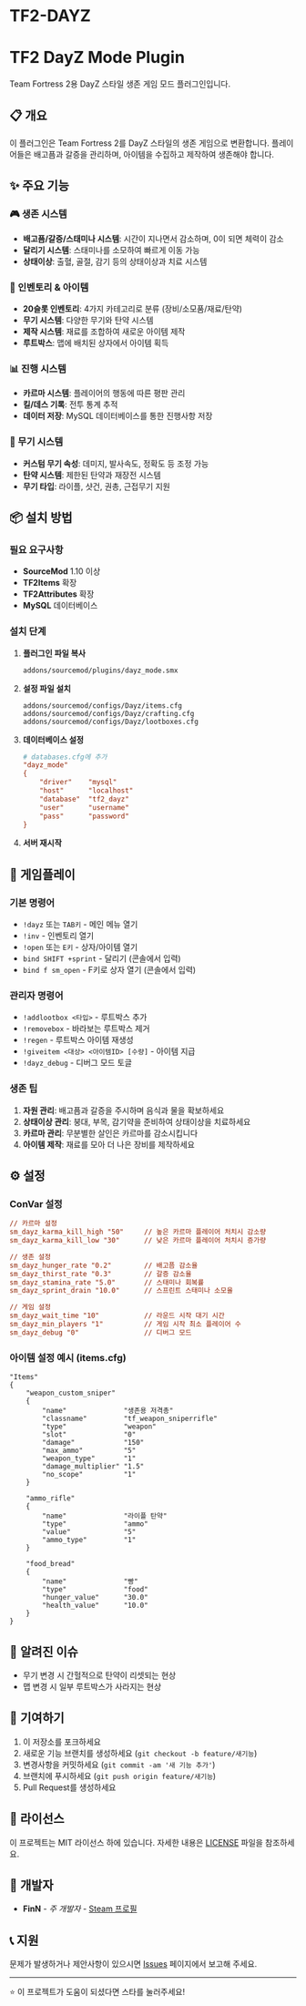# TF2-DAYZ

# TF2 DayZ Mode Plugin

Team Fortress 2용 DayZ 스타일 생존 게임 모드 플러그인입니다.

## 📋 개요

이 플러그인은 Team Fortress 2를 DayZ 스타일의 생존 게임으로 변환합니다. 플레이어들은 배고픔과 갈증을 관리하며, 아이템을 수집하고 제작하여 생존해야 합니다.

## ✨ 주요 기능

### 🎮 생존 시스템
- **배고픔/갈증/스태미나 시스템**: 시간이 지나면서 감소하며, 0이 되면 체력이 감소
- **달리기 시스템**: 스태미나를 소모하여 빠르게 이동 가능
- **상태이상**: 출혈, 골절, 감기 등의 상태이상과 치료 시스템

### 🎒 인벤토리 & 아이템
- **20슬롯 인벤토리**: 4가지 카테고리로 분류 (장비/소모품/재료/탄약)
- **무기 시스템**: 다양한 무기와 탄약 시스템
- **제작 시스템**: 재료를 조합하여 새로운 아이템 제작
- **루트박스**: 맵에 배치된 상자에서 아이템 획득

### 📊 진행 시스템
- **카르마 시스템**: 플레이어의 행동에 따른 평판 관리
- **킬/데스 기록**: 전투 통계 추적
- **데이터 저장**: MySQL 데이터베이스를 통한 진행사항 저장

### 🔧 무기 시스템
- **커스텀 무기 속성**: 데미지, 발사속도, 정확도 등 조정 가능
- **탄약 시스템**: 제한된 탄약과 재장전 시스템
- **무기 타입**: 라이플, 샷건, 권총, 근접무기 지원

## 📦 설치 방법

### 필요 요구사항
- **SourceMod** 1.10 이상
- **TF2Items** 확장
- **TF2Attributes** 확장
- **MySQL** 데이터베이스

### 설치 단계

1. **플러그인 파일 복사**
   ```
   addons/sourcemod/plugins/dayz_mode.smx
   ```

2. **설정 파일 설치**
   ```
   addons/sourcemod/configs/Dayz/items.cfg
   addons/sourcemod/configs/Dayz/crafting.cfg
   addons/sourcemod/configs/Dayz/lootboxes.cfg
   ```

3. **데이터베이스 설정**
   ```ini
   # databases.cfg에 추가
   "dayz_mode"
   {
       "driver"    "mysql"
       "host"      "localhost"
       "database"  "tf2_dayz"
       "user"      "username"
       "pass"      "password"
   }
   ```

4. **서버 재시작**

## 🎯 게임플레이

### 기본 명령어
- `!dayz` 또는 `TAB키` - 메인 메뉴 열기
- `!inv` - 인벤토리 열기
- `!open` 또는 `E키` - 상자/아이템 열기
- `bind SHIFT +sprint` - 달리기 (콘솔에서 입력)
- `bind f sm_open` - F키로 상자 열기 (콘솔에서 입력)

### 관리자 명령어
- `!addlootbox <타입>` - 루트박스 추가
- `!removebox` - 바라보는 루트박스 제거
- `!regen` - 루트박스 아이템 재생성
- `!giveitem <대상> <아이템ID> [수량]` - 아이템 지급
- `!dayz_debug` - 디버그 모드 토글

### 생존 팁
1. **자원 관리**: 배고픔과 갈증을 주시하며 음식과 물을 확보하세요
2. **상태이상 관리**: 붕대, 부목, 감기약을 준비하여 상태이상을 치료하세요
3. **카르마 관리**: 무분별한 살인은 카르마를 감소시킵니다
4. **아이템 제작**: 재료를 모아 더 나은 장비를 제작하세요

## ⚙️ 설정

### ConVar 설정
```cfg
// 카르마 설정
sm_dayz_karma_kill_high "50"     // 높은 카르마 플레이어 처치시 감소량
sm_dayz_karma_kill_low "30"      // 낮은 카르마 플레이어 처치시 증가량

// 생존 설정
sm_dayz_hunger_rate "0.2"        // 배고픔 감소율
sm_dayz_thirst_rate "0.3"        // 갈증 감소율
sm_dayz_stamina_rate "5.0"       // 스태미나 회복률
sm_dayz_sprint_drain "10.0"      // 스프린트 스태미나 소모율

// 게임 설정
sm_dayz_wait_time "10"           // 라운드 시작 대기 시간
sm_dayz_min_players "1"          // 게임 시작 최소 플레이어 수
sm_dayz_debug "0"                // 디버그 모드
```

### 아이템 설정 예시 (items.cfg)
```keyvalues
"Items"
{
    "weapon_custom_sniper"
    {
        "name"              "생존용 저격총"
        "classname"         "tf_weapon_sniperrifle"
        "type"              "weapon"
        "slot"              "0"
        "damage"            "150"
        "max_ammo"          "5"
        "weapon_type"       "1"
        "damage_multiplier" "1.5"
        "no_scope"          "1"
    }
    
    "ammo_rifle"
    {
        "name"              "라이플 탄약"
        "type"              "ammo"
        "value"             "5"
        "ammo_type"         "1"
    }
    
    "food_bread"
    {
        "name"              "빵"
        "type"              "food"
        "hunger_value"      "30.0"
        "health_value"      "10.0"
    }
}
```

## 🐛 알려진 이슈

- 무기 변경 시 간헐적으로 탄약이 리셋되는 현상
- 맵 변경 시 일부 루트박스가 사라지는 현상

## 🤝 기여하기

1. 이 저장소를 포크하세요
2. 새로운 기능 브랜치를 생성하세요 (`git checkout -b feature/새기능`)
3. 변경사항을 커밋하세요 (`git commit -am '새 기능 추가'`)
4. 브랜치에 푸시하세요 (`git push origin feature/새기능`)
5. Pull Request를 생성하세요

## 📄 라이선스

이 프로젝트는 MIT 라이선스 하에 있습니다. 자세한 내용은 [LICENSE](LICENSE) 파일을 참조하세요.

## 👥 개발자

- **FinN** - *주 개발자* - [Steam 프로필](https://steamcommunity.com/profiles/76561198041705012/)

## 📞 지원

문제가 발생하거나 제안사항이 있으시면 [Issues](../../issues) 페이지에서 보고해 주세요.

---

⭐ 이 프로젝트가 도움이 되셨다면 스타를 눌러주세요!
